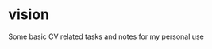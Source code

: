 # vision
 Some basic CV related tasks and notes for my personal use
<!--- inspired from https://github.com/activatedgeek/LeNet-5, aladdin persson--->